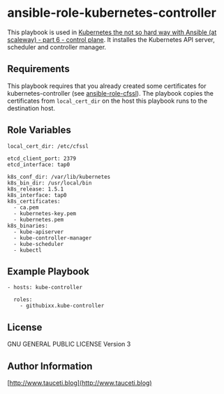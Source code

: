 ansible-role-kubernetes-controller
==================================

This playbook is used in [Kubernetes the not so hard way with Ansible (at scaleway) - part 6 - control plane](https://www.tauceti.blog/post/kubernetes-the-not-so-hard-way-with-ansible-at-scaleway-part-6/). It installes the Kubernetes API server, scheduler and controller manager.

Requirements
------------

This playbook requires that you already created some certificates for kubernetes-controller (see [ansible-role-cfssl](https://github.com/githubixx/ansible-role-cfssl)). The playbook copies the certificates from `local_cert_dir` on the host this playbook runs to the destination host.

Role Variables
--------------

```
local_cert_dir: /etc/cfssl

etcd_client_port: 2379
etcd_interface: tap0

k8s_conf_dir: /var/lib/kubernetes
k8s_bin_dir: /usr/local/bin
k8s_release: 1.5.1
k8s_interface: tap0
k8s_certificates:
  - ca.pem
  - kubernetes-key.pem
  - kubernetes.pem
k8s_binaries:
  - kube-apiserver
  - kube-controller-manager
  - kube-scheduler
  - kubectl
```

Example Playbook
----------------

```
- hosts: kube-controller

  roles:
    - githubixx.kube-controller
```

License
-------

GNU GENERAL PUBLIC LICENSE Version 3

Author Information
------------------

[http://www.tauceti.blog](http://www.tauceti.blog)
